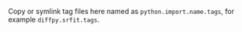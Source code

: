 Copy or symlink tag files here named as `python.import.name.tags`,
for example `diffpy.srfit.tags`.
